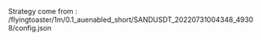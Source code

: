 Strategy come from : /flyingtoaster/1m/0.1_auenabled_short/SANDUSDT_20220731004348_49308/config.json